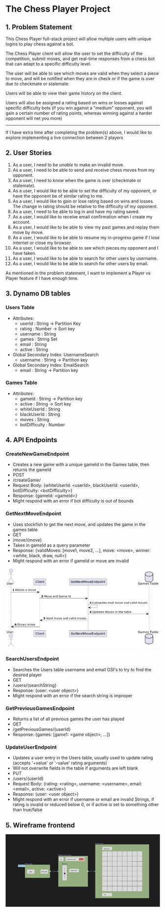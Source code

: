 # The Chess Player Project

## 1. Problem Statement

This Chess Player full-stack project will allow multiple users with unique logins to play chess against a bot.

The Chess Player client will allow the user to set the difficulty of the competition, submit moves, and get real-time responses from a chess bot that can adapt to a specific difficulty level.

The user will be able to see which moves are valid when they select a piece to move, and will be notified when they are in check or if the game is over due to checkmate or stalemate.

Users will be able to view their game history on the client.

Users will also be assigned a rating based on wins or losses against specific difficulty bots (if you win against a "medium" opponent, you will gain a certain number of rating points, whereas winning against a harder opponent will net you more)

---
If I have extra time after completing the problem(s) above, I would like to explore implementing a live connection between 2 players

## 2. User Stories

1. As a user, I need to be *unable* to make an invalid move. 
2. As a user, I need to be able to send and receive chess moves from my opponent. 
3. As a user, I need to know when the game is over (checkmate or stalemate). 
4. As a user, I would like to be able to set the difficulty of my opponent, or have the opponent be of similar rating to me. 
5. As a user, I would like to gain or lose rating based on wins and losses. The change in rating should be relative to the difficulty of my opponent. 
6. As a user, I need to be able to log in and have my rating saved. 
7. As a user, I would like to receive email confirmation when I create my account.
8. As a user, I would like to be able to view my past games and replay them move by move. 
9. As a user, I would like to be able to resume my in-progress game if I lose internet or close my browser.
10. As a user, I would like to be able to see which pieces my opponent and I have taken.
11. As a user, I would like to be able to search for other users by username.
12. As a user, I would like to be able to search for other users by email.

As mentioned in the problem statement, I want to implement a Player vs Player feature if I have enough time.

## 3. Dynamo DB tables

### Users Table
* Attributes:
  * userId : String -> Partition Key
  * rating : Number -> Sort key
  * username : String
  * games : String Set
  * email : String
  * active : String
* Global Secondary Index: UsernameSearch
  * username : String -> Partition key
* Global Secondary Index: EmailSearch
  * email : String -> Partition key

### Games Table
* Attributes:
  * gameId : String -> Partition key
  * active : String -> Sort key
  * whiteUserId : String
  * blackUserId : String
  * moves : String
  * botDifficulty : Number

## 4. API Endpoints

### CreateNewGameEndpoint
* Creates a new game with a unique gameId in the Games table, then returns the gameId
* POST
* /createGame/
* Request Body: {whiteUserId: \<userId>, blackUserId: \<userId>, botDifficulty: \<botDifficulty>}
* Response: {gameId: \<gameId>}
* Might respond with an error if bot difficulty is out of bounds

### GetNextMoveEndpoint
* Uses stockfish to get the next move, and updates the game in the games table
* GET
* /move/{move}
* Takes in gameId as a query parameter
* Response: {validMoves: [move1, move2, ...], move: \<move>, winner: \<white, black, draw, null>}
* Might respond with an error if gameId or move are invalid

![](GetNextMoveSD.png)

### SearchUsersEndpoint
* Searches the Users table username and email GSI's to try to find the desired player
* GET
* /users/{searchString}
* Response: {user: \<user object>}
* Might respond with an error if the search string is improper

### GetPreviousGamesEndpoint
* Returns a list of all previous games the user has played
* GET
* /getPreviousGames/{userId}
* Response: {games: [game1: \<game object>, ...]}

### UpdateUserEndpoint
* Updates a user entry in the Users table, usually used to update rating (accepts '+value' or '-value' rating arguments)
* Will not overwrite fields in the table if arguments are left blank
* PUT
* /users/{userId}
* Request Body: {rating: \<rating>, username: \<username>, email: \<email>, active: \<active>}
* Response: {user: \<user object>}
* Might respond with an error if username or email are invalid Strings, if rating is invalid or reduced below 0, or if active is set to something other than true/false

## 5. Wireframe frontend

![](wireframe.png)
